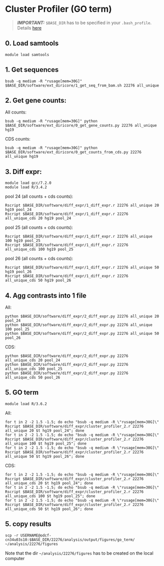 # Cluster Profiler (GO term)

> **_IMPORTANT:_** `$BASE_DIR` has to be specified in your `.bash_profile`. Details [here](docs/0_before_you_start.md)

## 0. Load samtools
```
module load samtools
```

## 1. Get sequences

```
bsub -q medium -R "rusage[mem=30G]" $BASE_DIR/software/ext_diricore/1_get_seq_from_bam.sh 22276 all_unique
```

## 2. Get gene counts:

All counts: 

```
bsub -q medium -R "rusage[mem=30G]" python $BASE_DIR/software/ext_diricore/0_get_gene_counts.py 22276 all_unique hg19
```

CDS counts: 

```
bsub -q medium -R "rusage[mem=30G]" python $BASE_DIR/software/ext_diricore/0_get_counts_from_cds.py 22276 all_unique hg19
```

## 3. Diff expr:

```
module load gcc/7.2.0
module load R/3.4.2
```

pool 24 (all counts + cds counts): 

```
Rscript $BASE_DIR/software/diff_expr/1_diff_expr.r 22276 all_unique 20 hg19 pool_24
Rscript $BASE_DIR/software/diff_expr/1_diff_expr.r 22276 all_unique_cds 20 hg19 pool_24
```

pool 25 (all counts + cds counts): 

```
Rscript $BASE_DIR/software/diff_expr/1_diff_expr.r 22276 all_unique 100 hg19 pool_25
Rscript $BASE_DIR/software/diff_expr/1_diff_expr.r 22276 all_unique_cds 100 hg19 pool_25
```

pool 26 (all counts + cds counts): 

```
Rscript $BASE_DIR/software/diff_expr/1_diff_expr.r 22276 all_unique 50 hg19 pool_26
Rscript $BASE_DIR/software/diff_expr/1_diff_expr.r 22276 all_unique_cds 50 hg19 pool_26
```

## 4. Agg contrasts into 1 file

All:

```
python $BASE_DIR/software/diff_expr/2_diff_expr.py 22276 all_unique 20 pool_24
python $BASE_DIR/software/diff_expr/2_diff_expr.py 22276 all_unique 100 pool_25
python $BASE_DIR/software/diff_expr/2_diff_expr.py 22276 all_unique 50 pool_26
```

CDS:

```
python $BASE_DIR/software/diff_expr/2_diff_expr.py 22276 all_unique_cds 20 pool_24
python $BASE_DIR/software/diff_expr/2_diff_expr.py 22276 all_unique_cds 100 pool_25
python $BASE_DIR/software/diff_expr/2_diff_expr.py 22276 all_unique_cds 50 pool_26
```


## 5. GO term

```
module load R/3.6.2
```

All:

```
for t in 2 -2 1.5 -1.5; do echo "bsub -q medium -R \"rusage[mem=30G]\" Rscript $BASE_DIR/software/diff_expr/cluster_profiler_2.r 22276 all_unique 20 $t hg19 pool_24"; done
for t in 2 -2 1.5 -1.5; do echo "bsub -q medium -R \"rusage[mem=30G]\" Rscript $BASE_DIR/software/diff_expr/cluster_profiler_2.r 22276 all_unique 100 $t hg19 pool_25"; done
for t in 2 -2 1.5 -1.5; do echo "bsub -q medium -R \"rusage[mem=30G]\" Rscript $BASE_DIR/software/diff_expr/cluster_profiler_2.r 22276 all_unique 50 $t hg19 pool_26"; done
```

CDS:

```
for t in 2 -2 1.5 -1.5; do echo "bsub -q medium -R \"rusage[mem=30G]\" Rscript $BASE_DIR/software/diff_expr/cluster_profiler_2.r 22276 all_unique_cds 20 $t hg19 pool_24"; done
for t in 2 -2 1.5 -1.5; do echo "bsub -q medium -R \"rusage[mem=30G]\" Rscript $BASE_DIR/software/diff_expr/cluster_profiler_2.r 22276 all_unique_cds 100 $t hg19 pool_25"; done
for t in 2 -2 1.5 -1.5; do echo "bsub -q medium -R \"rusage[mem=30G]\" Rscript $BASE_DIR/software/diff_expr/cluster_profiler_2.r 22276 all_unique_cds 50 $t hg19 pool_26"; done
```

## 5. copy results 

```
scp -r USERNAME@odcf-cn34u03s10:$BASE_DIR/22276/analysis/output/figures/go_term/ ~/analysis/22276/figures
```

Note that the dir `~/analysis/22276/figures` has to be created on the local computer


